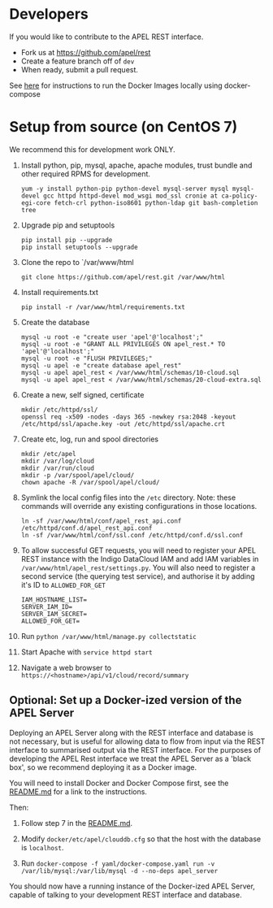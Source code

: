 # Developers

If you would like to contribute to the APEL REST interface. 

* Fork us at https://github.com/apel/rest
* Create a feature branch off of `dev`
* When ready, submit a pull request.

See [here](README.md#running-the-docker-image-on-centos-7-and-ubuntu-1604) for instructions to run the Docker Images locally using docker-compose

# Setup from source (on CentOS 7)
We recommend this for development work ONLY.

1. Install python, pip, mysql, apache, apache modules, trust bundle and other required RPMS for development.
    ```
    yum -y install python-pip python-devel mysql-server mysql mysql-devel gcc httpd httpd-devel mod_wsgi mod_ssl cronie at ca-policy-egi-core fetch-crl python-iso8601 python-ldap git bash-completion tree
    ```
    
2. Upgrade pip and setuptools
    ```
    pip install pip --upgrade
    pip install setuptools --upgrade
    ```
    
3. Clone the repo to `/var/www/html
    ```
    git clone https://github.com/apel/rest.git /var/www/html
    ```

4. Install requirements.txt
    ```
    pip install -r /var/www/html/requirements.txt
    ```

5. Create the database
    ```
    mysql -u root -e "create user 'apel'@'localhost';"
    mysql -u root -e "GRANT ALL PRIVILEGES ON apel_rest.* TO 'apel'@'localhost';"
    mysql -u root -e "FLUSH PRIVILEGES;"
    mysql -u apel -e "create database apel_rest"
    mysql -u apel apel_rest < /var/www/html/schemas/10-cloud.sql
    mysql -u apel apel_rest < /var/www/html/schemas/20-cloud-extra.sql
    ```

6. Create a new, self signed, certificate
    ```
    mkdir /etc/httpd/ssl/
    openssl req -x509 -nodes -days 365 -newkey rsa:2048 -keyout /etc/httpd/ssl/apache.key -out /etc/httpd/ssl/apache.crt
    ```

7. Create etc, log, run and spool directories
   ```
   mkdir /etc/apel
   mkdir /var/log/cloud
   mkdir /var/run/cloud
   mkdir -p /var/spool/apel/cloud/
   chown apache -R /var/spool/apel/cloud/
   ```

8. Symlink the local config files into the `/etc` directory. Note: these commands will override any existing configurations in those locations.
    ```
    ln -sf /var/www/html/conf/apel_rest_api.conf /etc/httpd/conf.d/apel_rest_api.conf
    ln -sf /var/www/html/conf/ssl.conf /etc/httpd/conf.d/ssl.conf
    ```

9. To allow successful GET requests, you will need to register your APEL REST instance with the Indigo DataCloud IAM and add IAM variables in `/var/www/html/apel_rest/settings.py`. You will also need to register a second service (the querying test service), and authorise it by adding it's ID to `ALLOWED_FOR_GET`
    ```
    IAM_HOSTNAME_LIST=
    SERVER_IAM_ID=
    SERVER_IAM_SECRET=
    ALLOWED_FOR_GET=
    ```

10. Run `python /var/www/html/manage.py collectstatic`

11. Start Apache with `service httpd start`

12. Navigate a web browser to `https://<hostname>/api/v1/cloud/record/summary`

## Optional: Set up a Docker-ized version of the APEL Server

Deploying an APEL Server along with the REST interface and database is not necessary, but is useful for allowing data to flow from input via the REST interface to summarised output via the REST interface. For the purposes of developing the APEL Rest interface we treat the APEL Server as a 'black box', so we recommend deploying it as a Docker image.

You will need to install Docker and Docker Compose first, see the [README.md](../README.md#running-the-docker-image-on-centos-7-and-ubuntu-1604) for a link to the instructions.

Then:

1. Follow step 7 in the [README.md](../README.md#running-the-docker-image-on-centos-7-and-ubuntu-1604).

2. Modify `docker/etc/apel/clouddb.cfg` so that the host with the database is `localhost`.

3. Run `docker-compose -f yaml/docker-compose.yaml run -v /var/lib/mysql:/var/lib/mysql -d --no-deps apel_server`

You should now have a running instance of the Docker-ized APEL Server, capable of talking to your development REST interface and database.

